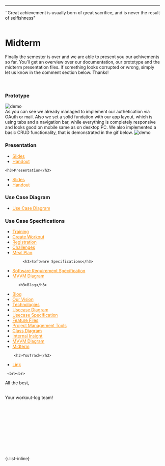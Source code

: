 ---


<div align="left">
  ¨Great achievement is usually born of great sacrifice, and is never the result of selfishness" <br><br>
  
 

  
<h1> Midterm </h1> 
Finally the semester is over and we are able to present you our achivements so far. You’ll get an overview over our documentation, our prototype and the midterm presentation files. If something looks corrupted or wrong, simply let us know in the comment section below. Thanks!<br><br><br>
  
   <h3>Prototype</h3>
   <img src="../bilder/gif1.gif" alt="demo"/><br>
  As you can see we already managed to implement our authetication via OAuth or mail. Also we set a solid fundation with our app layout, which is using tabs and a navigation bar, while everything is completely responsive and looks good on mobile same as on desktop PC. We also implemented a basic CRUD functionality, that is demonstrated in the gif below.  
   <img src="../bilder/gif2.gif" alt="demo"/><br>
  
  <h3>Presentation</h3>
<ul>
  <li>
  <a href="https://docs.google.com/presentation/d/1A5A3ChnkqPDPrrI0gYowFCCOQfWaCTfa/edit#slide=id.p2" style="color:DarkOrange">Slides</a>
    </li>
    <li>
  <a href="https://docs.google.com/document/d/1YDyeP_-aZmAnObkOPFA6jcTRHUs0F8J4FFrA7vH2zqs/edit" style="color:DarkOrange">Handout</a>
    </li>
    </ul>
    
    <h3>Presentation</h3>
<ul>
  <li>
  <a href="https://docs.google.com/presentation/d/1A5A3ChnkqPDPrrI0gYowFCCOQfWaCTfa/edit#slide=id.p2" style="color:DarkOrange">Slides</a>
    </li>
    <li>
  <a href="https://docs.google.com/document/d/1YDyeP_-aZmAnObkOPFA6jcTRHUs0F8J4FFrA7vH2zqs/edit" style="color:DarkOrange">Handout</a>
    </li>
    </ul>
  
 <h3>Use Case Diagram</h3>
<ul>
  <li>
     <a href="https://github.com/DHBW-TrainingApp/Blog/blob/main/docs/UseCaseDiagramCP.png" style="color:DarkOrange">Use Case Diagram</a>
    </li>
    </ul>
   
   <h3>Use Case Specifications</h3>
<ul>
  <li>
     <a href="https://github.com/DHBW-TrainingApp/Blog/blob/main/docs/UCs/Training.md" style="color:DarkOrange">Training</a>
    </li>
    <li>
     <a href="https://github.com/DHBW-TrainingApp/Blog/blob/main/docs/UCs/createWorkout.md" style="color:DarkOrange">Create Workout</a>
    </li>
     <li>
     <a href="https://github.com/DHBW-TrainingApp/Blog/blob/main/docs/UCs/registration.md" style="color:DarkOrange">Registration</a>
    </li>
   <li>
     <a href="https://github.com/DHBW-TrainingApp/Blog/blob/main/docs/UCs/challenge.md" style="color:DarkOrange">Challenges</a>
    </li>
  <li>
     <a href="https://github.com/DHBW-TrainingApp/Blog/blob/main/docs/UCs/MealPlan.md" style="color:DarkOrange">Meal Plan</a>
    </li>
    </ul>
     
            <h3>Software Specifications</h3>
<ul>
  <li>
     <a href="https://github.com/DHBW-TrainingApp/Blog/blob/main/docs/SoftwareRequirementSpecification.md" style="color:DarkOrange">Software Requirement Specification</a>
    </li>
    <li>
     <a href="https://github.com/DHBW-TrainingApp/Blog/blob/main/bilder/IMG-20211205-WA0002.jpg" style="color:DarkOrange">MVVM Diagram</a>
    </li>
    </ul>
     
          <h3>Blog</h3>
<ul>
  <li>
     <a href="https://dhbw-trainingapp.github.io/Blog/" style="color:DarkOrange">Blog</a>
    </li>
    <li>
     <a href="https://dhbw-trainingapp.github.io/Blog/Week1" style="color:DarkOrange">Our Vision</a>
    </li>
     <li>
     <a href="https://dhbw-trainingapp.github.io/Blog/Week2" style="color:DarkOrange">Technologies</a>
    </li>
     <li>
     <a href="https://dhbw-trainingapp.github.io/Blog/Week3" style="color:DarkOrange">Usecase Diagram</a>
    </li>
     <li>
     <a href="https://dhbw-trainingapp.github.io/Blog/Week4" style="color:DarkOrange">Usecase Specification</a>
    </li>
     <li>
     <a href="https://dhbw-trainingapp.github.io/Blog/Week5" style="color:DarkOrange">Feature Files</a>
    </li>
     <li>
     <a href="https://dhbw-trainingapp.github.io/Blog/Week6" style="color:DarkOrange">Project Management Tools</a>
    </li>   <li>
     <a href="https://dhbw-trainingapp.github.io/Blog/Week7" style="color:DarkOrange">Class Diagram</a>
    </li>
     <li>
     <a href="https://dhbw-trainingapp.github.io/Blog/Week8" style="color:DarkOrange">Internal Insight</a>
    </li>
     <li>
     <a href="https://dhbw-trainingapp.github.io/Blog/Week9" style="color:DarkOrange">MVVM Diagram</a>
    </li>
     <li>
     <a href="https://dhbw-trainingapp.github.io/Blog/Week10" style="color:DarkOrange">Midterm</a>
    </li>
    </ul>
     
        <h3>YouTrack</h3>
<ul>
  <li>
     <a href="https://dhbw-karlsruhe.myjetbrains.com/youtrack/agiles/108-133/current" style="color:DarkOrange">Link</a>
    </li>
    </ul>
   
     <br><br>
     
  All the best,<br><br>

  Your workout-log team!<br><br><br><br><br>

</div>

 <script src="https://utteranc.es/client.js"
          repo="DHBW-TrainingApp/Blog"
          issue-term="pathname"
          label="Blog Comment"
          theme="github-light"
          crossorigin="anonymous"
          async>
  </script>
  
  <br>  <br>  <br>  <br>  <br>
  

{:.list-inline}
